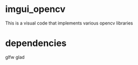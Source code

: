 # imgui_opencv
This is a visual code that implements various opencv libraries
# dependencies
glfw
glad